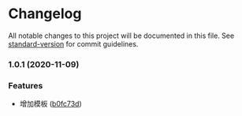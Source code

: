 # Changelog

All notable changes to this project will be documented in this file. See [standard-version](https://github.com/conventional-changelog/standard-version) for commit guidelines.

### 1.0.1 (2020-11-09)


### Features

* 增加模板 ([b0fc73d](https://github.com/tomieric/create-nice-app/commit/b0fc73d838e554ddf1e71df75f0cada5a1ee71e8))
